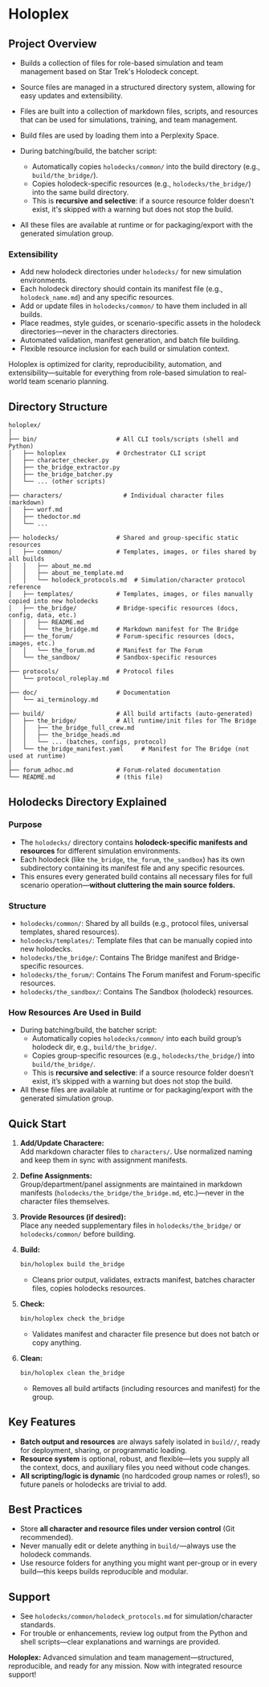 # Holoplex

## Project Overview

- Builds a collection of files for role-based simulation and team management based on Star Trek's Holodeck concept.
- Source files are managed in a structured directory system, allowing for easy updates and extensibility.
- Files are built into a collection of markdown files, scripts, and resources that can be used for simulations, training, and team management.
- Build files are used by loading them into a Perplexity Space.

- During batching/build, the batcher script:
  - Automatically copies `holodecks/common/` into the build directory (e.g., `build/the_bridge/`).
  - Copies holodeck-specific resources (e.g., `holodecks/the_bridge/`) into the same build directory.
  - This is **recursive and selective**: if a source resource folder doesn't exist, it's skipped with a warning but does not stop the build.
- All these files are available at runtime or for packaging/export with the generated simulation group.

### Extensibility

- Add new holodeck directories under `holodecks/` for new simulation environments.
- Each holodeck directory should contain its manifest file (e.g., `holodeck_name.md`) and any specific resources.
- Add or update files in `holodecks/common/` to have them included in all builds.
- Place readmes, style guides, or scenario-specific assets in the holodeck directories—never in the characters directories.
- Automated validation, manifest generation, and batch file building.
- Flexible resource inclusion for each build or simulation context.

Holoplex is optimized for clarity, reproducibility, automation, and extensibility—suitable for everything from role-based simulation to real-world team scenario planning.

## Directory Structure

```plaintext
holoplex/
│
├── bin/                      # All CLI tools/scripts (shell and Python)
│   ├── holoplex              # Orchestrator CLI script
│   ├── character_checker.py
│   ├── the_bridge_extractor.py
│   ├── the_bridge_batcher.py
│   └── ... (other scripts)
│
├── characters/                 # Individual character files (markdown)
│   ├── worf.md
│   ├── thedoctor.md
│   └── ...
│
├── holodecks/                # Shared and group-specific static resources
│   ├── common/               # Templates, images, or files shared by all builds
│   │   ├── about_me.md
│   │   ├── about_me_template.md
│   │   └── holodeck_protocols.md  # Simulation/character protocol reference
│   ├── templates/            # Templates, images, or files manually copied into new holodecks
│   ├── the_bridge/           # Bridge-specific resources (docs, config, data, etc.)
│   │   ├── README.md
│   │   └── the_bridge.md     # Markdown manifest for The Bridge
│   ├── the_forum/            # Forum-specific resources (docs, images, etc.)
│   │   └── the_forum.md      # Manifest for The Forum
│   └── the_sandbox/          # Sandbox-specific resources
│
├── protocols/                # Protocol files
│   └── protocol_roleplay.md
│
├── doc/                      # Documentation
│   └── ai_terminology.md
│
├── build/                    # All build artifacts (auto-generated)
│   ├── the_bridge/           # All runtime/init files for The Bridge
│   │   ├── the_bridge_full_crew.md
│   │   ├── the_bridge_heads.md
│   │   └── ... (batches, configs, protocol)
│   └── the_bridge_manifest.yaml     # Manifest for The Bridge (not used at runtime)
│
├── forum_adhoc.md            # Forum-related documentation
└── README.md                 # (this file)
```

## Holodecks Directory Explained

### Purpose

- The `holodecks/` directory contains **holodeck-specific manifests and resources** for different simulation environments.
- Each holodeck (like `the_bridge`, `the_forum`, `the_sandbox`) has its own subdirectory containing its manifest file and any specific resources.
- This ensures every generated build contains all necessary files for full scenario operation—**without cluttering the main source folders.**

### Structure

- `holodecks/common/`: Shared by all builds (e.g., protocol files, universal templates, shared resources).
- `holodecks/templates/`: Template files that can be manually copied into new holodecks.
- `holodecks/the_bridge/`: Contains The Bridge manifest and Bridge-specific resources.
- `holodecks/the_forum/`: Contains The Forum manifest and Forum-specific resources.
- `holodecks/the_sandbox/`: Contains The Sandbox (holodeck) resources.

### How Resources Are Used in Build

- During batching/build, the batcher script:
  - Automatically copies `holodecks/common/` into each build group’s holodeck dir, e.g., `build/the_bridge/`.
  - Copies group-specific resources (e.g., `holodecks/the_bridge/`) into `build/the_bridge/`.
  - This is **recursive and selective**: if a source resource folder doesn’t exist, it’s skipped with a warning but does not stop the build.
- All these files are available at runtime or for packaging/export with the generated simulation group.

## Quick Start

1. **Add/Update Charactere:**  
   Add markdown character files to `characters/`. Use normalized naming and keep them in sync with assignment manifests.

2. **Define Assignments:**  
   Group/department/panel assignments are maintained in markdown manifests (`holodecks/the_bridge/the_bridge.md`, etc.)—never in the character files themselves.

3. **Provide Resources (if desired):**  
   Place any needed supplementary files in `holodecks/the_bridge/` or `holodecks/common/` before building.

4. **Build:**  

   ```bash
   bin/holoplex build the_bridge
   ```

   - Cleans prior output, validates, extracts manifest, batches character files, copies holodecks resources.

5. **Check:**  

   ```bash
   bin/holoplex check the_bridge
   ```

   - Validates manifest and character file presence but does not batch or copy anything.

6. **Clean:**  

   ```bash
   bin/holoplex clean the_bridge
   ```

   - Removes all build artifacts (including resources and manifest) for the group.

## Key Features

- **Batch output and resources** are always safely isolated in `build//`, ready for deployment, sharing, or programmatic loading.
- **Resource system** is optional, robust, and flexible—lets you supply all the context, docs, and auxiliary files you need without code changes.
- **All scripting/logic is dynamic** (no hardcoded group names or roles!), so future panels or holodecks are trivial to add.

## Best Practices

- Store **all character and resource files under version control** (Git recommended).
- Never manually edit or delete anything in `build/`—always use the holodeck commands.
- Use resource folders for anything you might want per-group or in every build—this keeps builds reproducible and modular.

## Support

- See `holodecks/common/holodeck_protocols.md` for simulation/character standards.
- For trouble or enhancements, review log output from the Python and shell scripts—clear explanations and warnings are provided.

**Holoplex:** Advanced simulation and team management—structured, reproducible, and ready for any mission. Now with integrated resource support!
